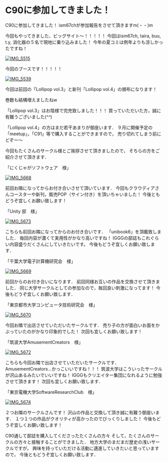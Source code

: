 # C90に参加してきました！

C90に参加してきました！
ism67chが参加報告をさせて頂きますm(・・)m

今回もやってきました、ビッグサイト〜！！！！！
今回はism67ch, taira, buu, t.y, 消化器の５名で現地に乗り込みました！
今年の夏コミは例年よりも涼しかったですね！

[![IMG_5515](//www.iggg.org/wp-content/uploads/2016/08/IMG_5515-225x300.jpg)](//www.iggg.org/wp-content/uploads/2016/08/IMG_5539.jpg)

今回のブースです！！！！！

[![IMG_5539](//www.iggg.org/wp-content/uploads/2016/08/IMG_5539-300x225.jpg)](//www.iggg.org/wp-content/uploads/2016/08/IMG_5539.jpg)

今回は前回の「Lollipop vol.3」と新刊「Lollipop vol.4」の頒布になります！

巻数も結構増えましたねw

「Lollipop vol.3」はお陰様で完売致しました！！！
買っていただいた方，誠に有難うございました(*^^*)

「Lollipop vol.4」の方はまだ若干あまりが御座います．
９月に開催予定の「meetup」，「C91」等で購入することができますので，
売り切れてしまう前にどぞー〜

今回もたくさんのサークル様とご挨拶させて頂きましたので，
そちらの方をご紹介させて頂きます．

「にくじゃがソフトウェア　様」

[![IMG_5668](//www.iggg.org/wp-content/uploads/2016/08/IMG_5668-300x225.jpg)](//www.iggg.org/wp-content/uploads/2016/08/IMG_5668.jpg)

前回お隣になってからお付き合いさせて頂いています．
今回もクラウディアさんコースターや新刊，販売POP（サイン付き）を頂いちゃいました！
今後ともどうぞ宜しくお願い致します！

「Unity 部　様」

[![IMG_5673](//www.iggg.org/wp-content/uploads/2016/08/IMG_5673-225x300.jpg)](//www.iggg.org/wp-content/uploads/2016/08/IMG_5673.jpg)

こちらも前回お隣になってからのお付き合いです．
「unibook6」を頂戴致しました．
毎回内容が濃くて実用性がかなり高いですね！
IGGGの部誌もこれぐらい内容盛りだくさんにしていきたいです。
今後もどうぞ宜しくお願い致します．

「千葉大学電子計算機研究会　様」

[![IMG_5669](//www.iggg.org/wp-content/uploads/2016/08/IMG_5669-225x300.jpg)](//www.iggg.org/wp-content/uploads/2016/08/IMG_5669.jpg)

前回からのお付き合いになります．
前回同様お互いの作品を交換させて頂きました．
同じ大学サークルとしての参加なので，毎回良い刺激になってます！
今後もどうぞ宜しくお願い致します．

「東京都市大学コンピュータ技術研究会　様」

[![IMG_5670](//www.iggg.org/wp-content/uploads/2016/08/IMG_5670-225x300.jpg)](//www.iggg.org/wp-content/uploads/2016/08/IMG_5670.jpg)

今回お隣で出店させていただいたサークルです．
売り子の方が面白いお面をかぶっていたのがかなり印象的でした！
次回も宜しくお願い致します！

「筑波大学AmusementCreators　様」

[![IMG_5672](//www.iggg.org/wp-content/uploads/2016/08/IMG_5672-225x300.jpg)](//www.iggg.org/wp-content/uploads/2016/08/IMG_5672.jpg)

こちらも今回お隣で出店させていただいたサークルです．
AmusementCreators…かっこいいですね！！！
筑波大学はこういったサークルが沢山あるみたいでいいですね！
IGGGもクリエイター集団になれるように勉強させて頂きます！
次回も宜しくお願い致します．

「東京電機大学SoftwareResearchClub　様」

[![IMG_5674](//www.iggg.org/wp-content/uploads/2016/08/IMG_5674-300x225.jpg)](//www.iggg.org/wp-content/uploads/2016/08/IMG_5674.jpg)

２つお隣のサークルさんです！
沢山の作品と交換して頂き誠に有難う御座います．
１つ１つの作品がクオリティが高かったのでびっくりしました！
今後もどうぞ宜しくお願い致します！

C90通して部誌を購入してくださったたくさんの方々
そして，たくさんのサークルの方々と接触することができました．
地方大学のまだまだ歴史の浅いサークルですが，
興味を持っていただける活動に邁進していきたいと思っていますので，
今後ともどうぞ宜しくお願い致します．